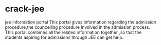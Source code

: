 # crack-jee
jee information portal
This portal gives information regarding the admission procedure,the councelling procedure involved in the admission process.
This portal combines all the related information together ,so that the students aspiring for admissions through JEE can get help.
